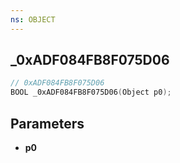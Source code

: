 ```yaml
---
ns: OBJECT
---
```

## _0xADF084FB8F075D06

```c
// 0xADF084FB8F075D06
BOOL _0xADF084FB8F075D06(Object p0);
```



## Parameters
* **p0**

